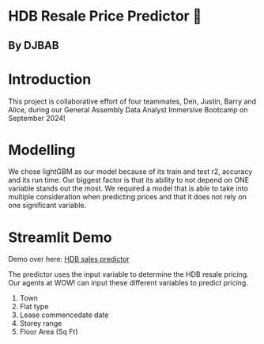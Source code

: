 <h1>HDB Resale Price Predictor 🏡 </h1>
<h2>By DJBAB</h2>

# Introduction

This project is collaborative effort of four teammates, Den, Justin, Barry and Alice, during our General Assembly Data Analyst Immersive Bootcamp on September 2024!

# Modelling

We chose lightGBM as our model because of its train and test r2, accuracy and its run time. Our biggest factor is that its ability to not depend on ONE variable stands out the most. We required a model that is able to take into multiple consideration when predicting prices and that it does not rely on one significant variable.

# Streamlit Demo
Demo over here:
<a href="https://dj-bab-hdb-sales-predictor.streamlit.app">HDB sales predictor</a>

The predictor uses the input variable to determine the HDB resale pricing. Our agents at WOW! can input these different variables to predict pricing.
1. Town
2. Flat type
3. Lease commencedate date
4. Storey range
5. Floor Area (Sq Ft)


